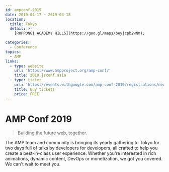 ```yaml
---
id: ampconf-2019
date: 2019-04-17 ~ 2019-04-18
location:
  title: Tokyo
  detail: >-
    [ROPPONGI ACADEMY HILLS](https://goo.gl/maps/beyjcpb2wNm);

categories:
  - Conference
topics:
  - AMP
links:
  - type: website
    url: 'https://www.ampproject.org/amp-conf/'
    title: 2019.jsconf.asia
  - type: ticket
    url: 'https://events.withgoogle.com/amp-conf-2019/registrations/new/'
    title: Buy tickets
    price: FREE
---
```

# AMP Conf 2019

> Building the future web, together.

The AMP team and community is bringing its yearly gathering to Tokyo for two days full of talks by developers for developers, all crafted to help you create a best-in-class user experience. Whether you're interested in rich animations, dynamic content, DevOps or monetization, we got you covered. We can't wait to meet you.
